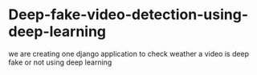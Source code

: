 # Deep-fake-video-detection-using-deep-learning
we are creating one django application to check weather a video is deep fake or not using deep learning
